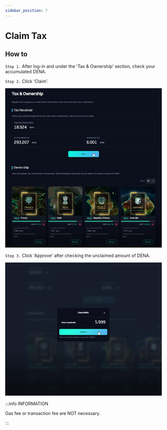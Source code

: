```yaml
---
sidebar_position: 7
---
```


# Claim Tax

## How to

`Step 1.` After log-in and under the 'Tax & Ownership' section, check your accumulated DENA.

`Step 2.` Click 'Claim'.

![Untitled](./assets/claim-tax/image.png)

`Step 3.` Click 'Approve' after checking the unclaimed amount of DENA.

![Untitled](./assets/claim-tax/image-1.png)

:::info INFORMATION

Gas fee or transaction fee are NOT necessary.

:::